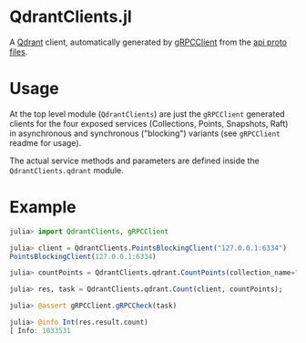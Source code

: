 # QdrantClients.jl

A [Qdrant](https://github.com/qdrant/qdrant) client, automatically generated by [gRPCClient](https://github.com/JuliaComputing/gRPCClient.jl) from the [api proto files](https://github.com/qdrant/qdrant/tree/v0.10.1/lib/api/src/grpc/proto).


# Usage

At the top level module (`QdrantClients`) are just the `gRPCClient` generated clients for the four exposed services (Collections, Points, Snapshots, Raft) in asynchronous and synchronous ("blocking") variants (see `gRPCClient` readme for usage).

The actual service methods and parameters are defined inside the `QdrantClients.qdrant` module.

# Example

```julia
julia> import QdrantClients, gRPCClient

julia> client = QdrantClients.PointsBlockingClient("127.0.0.1:6334")
PointsBlockingClient(127.0.0.1:6334)

julia> countPoints = QdrantClients.qdrant.CountPoints(collection_name="my-collection");

julia> res, task = QdrantClients.qdrant.Count(client, countPoints);

julia> @assert gRPCClient.gRPCCheck(task)

julia> @info Int(res.result.count)
[ Info: 1033531

```